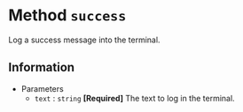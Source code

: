 # Method `success`

Log a success message into the terminal.

## Information

-   Parameters
    -   `text` : `string` **[Required]** The text to log in the terminal.

